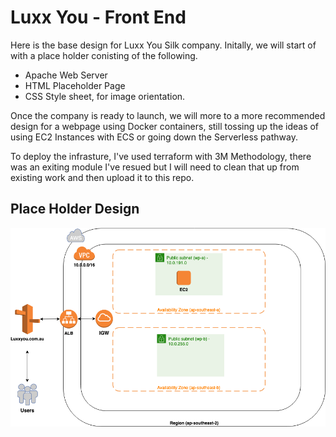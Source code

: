 # Luxx You - Front End

Here is the base design for Luxx You Silk company.
Initally, we will start of with a place holder conisting of the following.

* Apache Web Server
* HTML Placeholder Page
* CSS Style sheet, for image orientation.


Once the company is ready to launch, we will more to a more recommended design for a webpage using Docker containers, still tossing up the ideas of using EC2 Instances with ECS or going down the Serverless pathway.


To deploy the infrasture, I've used terraform with 3M Methodology, there was an exiting module I've resued but I will need to clean that up from existing work and then upload it to this repo.

## Place Holder Design
![Luxx_You_PH](https://github.com/starkmatt/luxxyou-frontend/blob/master/Design/LuxxYou-Placeholder%20Design%20v1.2.png)

